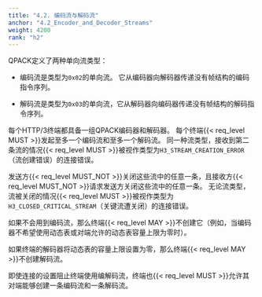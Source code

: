 ```yaml
---
title: "4.2. 编码流与解码流"
anchor: "4.2_Encoder_and_Decoder_Streams"
weight: 4200
rank: "h2"
---
```


QPACK定义了两种单向流类型：

* 编码流是类型为`0x02`的单向流。
它从编码器向解码器传递没有帧结构的编码指令序列。

* 解码流是类型为`0x03`的单向流，它从解码器向编码器传递没有帧结构的解码指令序列。

每个HTTP/3终端都具备一组QPACK编码器和解码器。
每个终端{{< req_level MUST >}}发起至多一个编码流和至多一个解码流。
同一种流类型，接收到第二条流的情况{{< req_level MUST >}}被视作类型为`H3_STREAM_CREATION_ERROR`（流创建错误）的连接错误。

发送方{{< req_level MUST_NOT >}}关闭这些流中的任意一条，且接收方{{< req_level MUST_NOT >}}请求发送方关闭这些流中的任意一条。
无论流类型，流被关闭的情况{{< req_level MUST >}}被视作类型为`H3_CLOSED_CRITICAL_STREAM`（关键流遭关闭）的连接错误。

如果不会用到编码流，那么终端{{< req_level MAY >}}不创建它（例如，当编码器不希望使用动态表或对端允许的动态表容量上限为零时）。

如果终端的解码器将动态表的容量上限设置为零，那么终端{{< req_level MAY >}}不创建解码流。

即使连接的设置阻止终端使用编解码流，终端也{{< req_level MUST >}}允许其对端能够创建一条编码流和一条解码流。
